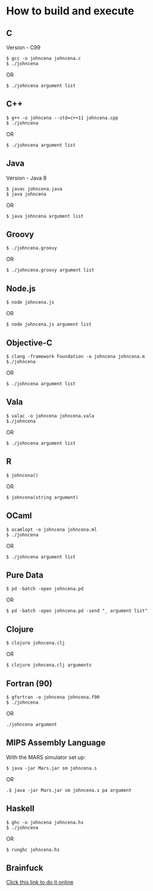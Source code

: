 # How to build and execute

## C

Version - C99

```shell
$ gcc -o johncena johncena.c
$ ./johncena
```

OR

```shell
$ ./johncena argument list
```

## C++

```shell
$ g++ -o johncena --std=c++11 johncena.cpp
$ ./johncena
```

OR

```shell
$ ./johncena argument list
```

## Java

Version - Java 8

```shell
$ javac johncena.java
$ java johncena
```

OR

```
$ java johncena argument list
```

## Groovy

```shell
$ ./johncena.groovy
```

OR

```
$ ./johncena.groovy argument list
```

## Node.js

```shell
$ node johncena.js
```

OR

```
$ node johncena.js argument list
```

## Objective-C

```shell
$ clang -framework Foundation -o johncena johncena.m
$./johncena
```

OR

```shell
$ ./johncena argument list
```

## Vala

```shell
$ valac -o johncena johncena.vala
$./johncena
```

OR

```shell
$ ./johncena argument list
```

## R

```shell
$ johncena()
```

OR

```shell
$ johncena(string argument)
```

## OCaml

```shell
$ ocamlopt -o johncena johncena.ml
$ ./johncena
```

OR

```shell
$ ./johncena argument list
```

## Pure Data

```shell
$ pd -batch -open johncena.pd
```

OR

```shell
$ pd -batch -open johncena.pd -send "_ argument list"
```

## Clojure

```shell
$ clojure johncena.clj
```

OR

```shell
$ clojure johncena.clj arguments
```

## Fortran (90)
```shell
$ gfortran -o johncena johncena.f90
$ ./johncena
```

OR

```shell
./johncena argument
```


## MIPS Assembly Language
With the MARS simulator set up:

```shell
$ java -jar Mars.jar sm johncena.s
```

OR

```shell
.$ java -jar Mars.jar sm johncena.s pa argument
```

## Haskell
```shell
$ ghc -o johncena johncena.hs
$ ./johncena
```

OR

```shell
$ runghc johncena.hs
```

## Brainfuck
[Click this link to do it online](https://copy.sh/brainfuck/?c=KysrKysrKysrK1suXQ$$)
